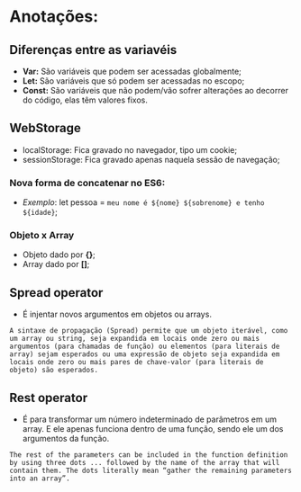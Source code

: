 # Anotações:

## Diferenças entre as variavéis

- **Var:** São variáveis que podem ser acessadas globalmente;
- **Let:**  São variáveis que só podem ser acessadas no escopo;
- **Const:** São variáveis que não podem/vão sofrer alterações ao decorrer do código, elas têm valores fixos.

## WebStorage

- localStorage: Fica gravado no navegador, tipo um cookie;
- sessionStorage: Fica gravado apenas naquela sessão de navegação;

### Nova forma de concatenar no ES6:

- *Exemplo*:  let pessoa = ``meu nome é ${nome} ${sobrenome} e tenho ${idade}``;

### Objeto x Array

- Objeto dado por  **{}**;
- Array dado por **[]**;

## Spread operator

- É injentar novos argumentos em objetos ou arrays. 

`A sintaxe de propagação (Spread) permite que um objeto iterável, como um array ou string, seja expandida em locais onde zero ou mais argumentos (para chamadas de função) ou elementos (para literais de array) sejam esperados ou uma expressão de objeto seja expandida em locais onde zero ou mais pares de chave-valor (para literais de objeto) são esperados.`

## Rest operator

- É para transformar um número indeterminado de parâmetros em um array. E ele apenas funciona dentro de uma função, sendo ele um dos argumentos da função.

`The rest of the parameters can be included in the function definition by using three dots ... followed by the name of the array that will contain them. The dots literally mean “gather the remaining parameters into an array”.`
